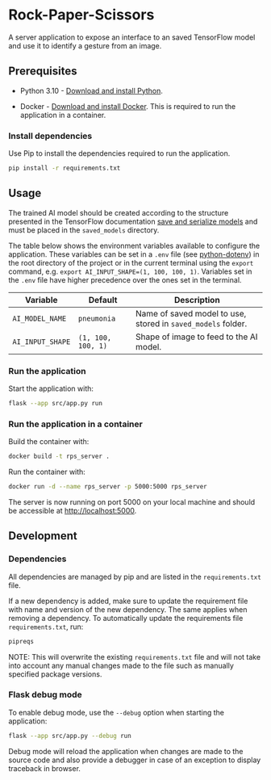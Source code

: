 # Rock-Paper-Scissors

A server application to expose an interface to an saved TensorFlow model and use it to identify a gesture from an image.

## Prerequisites

- Python 3.10 - [Download and install Python](https://www.python.org/downloads/).

- Docker - [Download and install Docker](https://docs.docker.com/get-docker/). This is required to run the application in a container.

### Install dependencies

Use Pip to install the dependencies required to run the application.

```bash
pip install -r requirements.txt
```

## Usage

The trained AI model should be created according to the structure presented in the TensorFlow documentation [save and serialize models](https://www.tensorflow.org/guide/keras/save_and_serialize#savedmodel_format) and must be placed in the `saved_models` directory.

The table below shows the environment variables available to configure the application. These variables can be set in a `.env` file (see [python-dotenv](https://github.com/theskumar/python-dotenv#getting-started)) in the root directory of the project or in the current terminal using the `export` command, e.g. `export AI_INPUT_SHAPE=(1, 100, 100, 1)`. Variables set in the `.env` file have higher precedence over the ones set in the terminal.

| Variable         | Default            | Description                                                  |
| ---------------- | ------------------ | ------------------------------------------------------------ |
| `AI_MODEL_NAME`  | `pneumonia`        | Name of saved model to use, stored in `saved_models` folder. |
| `AI_INPUT_SHAPE` | `(1, 100, 100, 1)` | Shape of image to feed to the AI model.                      |

### Run the application

Start the application with:

```bash
flask --app src/app.py run
```

### Run the application in a container

Build the container with:

```bash
docker build -t rps_server .
```

Run the container with:

```bash
docker run -d --name rps_server -p 5000:5000 rps_server
```

The server is now running on port 5000 on your local machine and should be accessible at [http://localhost:5000](http://localhost:5000).

## Development

### Dependencies

All dependencies are managed by pip and are listed in the `requirements.txt` file.

If a new dependency is added, make sure to update the requirement file with name and version of the new dependency. The same applies when removing a dependency. To automatically update the requirements file `requirements.txt`, run:

```bash
pipreqs
```

NOTE: This will overwrite the existing `requirements.txt` file and will not take into account any manual changes made to the file such as manually specified package versions.

### Flask debug mode

To enable debug mode, use the `--debug` option when starting the application:

```bash
flask --app src/app.py --debug run
```

Debug mode will reload the application when changes are made to the source code and also provide a debugger in case of an exception to display traceback in browser.
